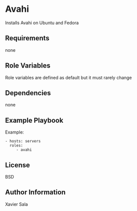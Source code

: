 # Avahi

Installs Avahi on Ubuntu and Fedora

## Requirements

none

## Role Variables

Role variables are defined as default but it must rarely change

## Dependencies

none

## Example Playbook

Example:

    - hosts: servers
      roles:
         - avahi

## License

BSD

## Author Information

Xavier Sala
